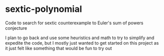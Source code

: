 # sextic-polynomial
Code to search for sextic counterexample to Euler's sum of powers conjecture

I plan to go back and use some heuristics and math to try to simplify and expedite the code, but I mostly just wanted to get started on this project as it just felt like  something that would be fun to try out
